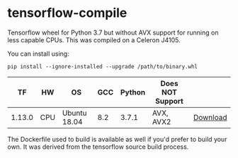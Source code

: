 # tensorflow-compile
Tensorflow wheel for Python 3.7 but without AVX support for running on less capable CPUs.  This was compiled on a Celeron J4105.  

You can install using:
```
pip install --ignore-installed --upgrade /path/to/binary.whl
```

| TF    | HW  | OS                | GCC              | Python | Does NOT Support                                            |                                                                                                                                                                                |
|-------|-----|-------------------|------------------|--------|-----------------------------------------------------|--------------------------------------------------------------------------------------------------------------------------------------------------------------------------------|
| 1.13.0 | CPU | Ubuntu 18.04      | 8.2              | 3.7.1  | AVX, AVX2                      | [Download](https://github.com/amonroe/tensorflow-compile/blob/master/tensorflow-1.13.0-cp37-cp37m-linux_x86_64.whl?raw=true)   


The Dockerfile used to build is available as well if you'd prefer to build your own.  It was derived from the tensorflow source build process.
